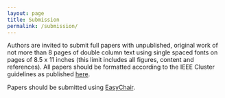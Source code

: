 ```yaml
---
layout: page
title: Submission
permalink: /submission/
---
```


Authors are invited to submit full papers with unpublished, original work of not
more than 8 pages of double column text using single spaced fonts on pages of
8.5 x 11 inches (this limit includes all figures, content and references).  All
papers should be formatted according to the IEEE Cluster guidelines as published
[here](http://www.ieeecluster2016.org/AuthorInformation.html).

<!-- All accepted papers (subject to post-review revisions) will be published in the
IEEE CLUSTER Conference Proceedings, provided that at least one author is registered
for the conference. -->

Papers should be submitted using [EasyChair](https://easychair.org/conferences/?conf=wrap2016).
